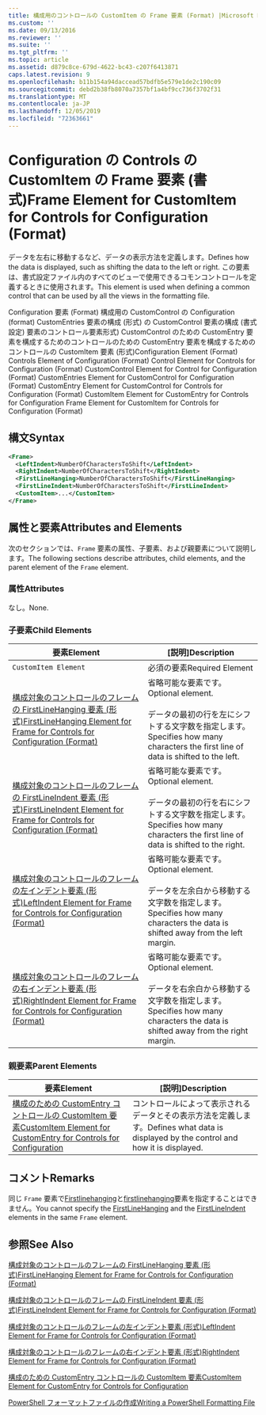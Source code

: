 ```yaml
---
title: 構成用のコントロールの CustomItem の Frame 要素 (Format) |Microsoft Docs
ms.custom: ''
ms.date: 09/13/2016
ms.reviewer: ''
ms.suite: ''
ms.tgt_pltfrm: ''
ms.topic: article
ms.assetid: d879c8ce-679d-4622-bc43-c207f6413871
caps.latest.revision: 9
ms.openlocfilehash: b11b154a94daccead57bdfb5e579e1de2c190c09
ms.sourcegitcommit: debd2b38fb8070a7357bf1a4bf9cc736f3702f31
ms.translationtype: MT
ms.contentlocale: ja-JP
ms.lasthandoff: 12/05/2019
ms.locfileid: "72363661"
---
```

# <a name="frame-element-for-customitem-for-controls-for-configuration-format"></a><span data-ttu-id="bf9ba-102">Configuration の Controls の CustomItem の Frame 要素 (書式)</span><span class="sxs-lookup"><span data-stu-id="bf9ba-102">Frame Element for CustomItem for Controls for Configuration (Format)</span></span>

<span data-ttu-id="bf9ba-103">データを左右に移動するなど、データの表示方法を定義します。</span><span class="sxs-lookup"><span data-stu-id="bf9ba-103">Defines how the data is displayed, such as shifting the data to the left or right.</span></span> <span data-ttu-id="bf9ba-104">この要素は、書式設定ファイル内のすべてのビューで使用できるコモンコントロールを定義するときに使用されます。</span><span class="sxs-lookup"><span data-stu-id="bf9ba-104">This element is used when defining a common control that can be used by all the views in the formatting file.</span></span>

<span data-ttu-id="bf9ba-105">Configuration 要素 (Format) 構成用の CustomControl の Configuration (format) CustomEntries 要素の構成 (形式) の CustomControl 要素の構成 (書式設定) 要素のコントロール要素形式) CustomControl のための CustomEntry 要素を構成するためのコントロールのための CustomEntry 要素を構成するためのコントロールの CustomItem 要素 (形式)</span><span class="sxs-lookup"><span data-stu-id="bf9ba-105">Configuration Element (Format) Controls Element of Configuration (Format) Control Element for Controls for Configuration (Format) CustomControl Element for Control for Configuration (Format) CustomEntries Element for CustomControl for Configuration (Format) CustomEntry Element for CustomControl for Controls for Configuration (Format) CustomItem Element for CustomEntry for Controls for Configuration Frame Element for CustomItem for Controls for Configuration (Format)</span></span>

## <a name="syntax"></a><span data-ttu-id="bf9ba-106">構文</span><span class="sxs-lookup"><span data-stu-id="bf9ba-106">Syntax</span></span>

```xml
<Frame>
  <LeftIndent>NumberOfCharactersToShift</LeftIndent>
  <RightIndent>NumberOfCharactersToShift</RightIndent>
  <FirstLineHanging>NumberOfCharactersToShift</FirstLineHanging>
  <FirstLineIndent>NumberOfCharactersToShift</FirstLineIndent>
  <CustomItem>...</CustomItem>
</Frame>
```

## <a name="attributes-and-elements"></a><span data-ttu-id="bf9ba-107">属性と要素</span><span class="sxs-lookup"><span data-stu-id="bf9ba-107">Attributes and Elements</span></span>

<span data-ttu-id="bf9ba-108">次のセクションでは、`Frame` 要素の属性、子要素、および親要素について説明します。</span><span class="sxs-lookup"><span data-stu-id="bf9ba-108">The following sections describe attributes, child elements, and the parent element of the `Frame` element.</span></span>

### <a name="attributes"></a><span data-ttu-id="bf9ba-109">属性</span><span class="sxs-lookup"><span data-stu-id="bf9ba-109">Attributes</span></span>

<span data-ttu-id="bf9ba-110">なし。</span><span class="sxs-lookup"><span data-stu-id="bf9ba-110">None.</span></span>

### <a name="child-elements"></a><span data-ttu-id="bf9ba-111">子要素</span><span class="sxs-lookup"><span data-stu-id="bf9ba-111">Child Elements</span></span>

|<span data-ttu-id="bf9ba-112">要素</span><span class="sxs-lookup"><span data-stu-id="bf9ba-112">Element</span></span>|<span data-ttu-id="bf9ba-113">[説明]</span><span class="sxs-lookup"><span data-stu-id="bf9ba-113">Description</span></span>|
|-------------|-----------------|
|`CustomItem Element`|<span data-ttu-id="bf9ba-114">必須の要素</span><span class="sxs-lookup"><span data-stu-id="bf9ba-114">Required Element</span></span>|
|[<span data-ttu-id="bf9ba-115">構成対象のコントロールのフレームの FirstLineHanging 要素 (形式)</span><span class="sxs-lookup"><span data-stu-id="bf9ba-115">FirstLineHanging Element for Frame for Controls for Configuration (Format)</span></span>](./firstlinehanging-element-for-frame-for-controls-for-configuration-format.md)|<span data-ttu-id="bf9ba-116">省略可能な要素です。</span><span class="sxs-lookup"><span data-stu-id="bf9ba-116">Optional element.</span></span><br /><br /> <span data-ttu-id="bf9ba-117">データの最初の行を左にシフトする文字数を指定します。</span><span class="sxs-lookup"><span data-stu-id="bf9ba-117">Specifies how many characters the first line of data is shifted to the left.</span></span>|
|[<span data-ttu-id="bf9ba-118">構成対象のコントロールのフレームの FirstLineIndent 要素 (形式)</span><span class="sxs-lookup"><span data-stu-id="bf9ba-118">FirstLineIndent Element for Frame for Controls for Configuration (Format)</span></span>](./firstlineindent-element-for-frame-for-controls-for-configuration-format.md)|<span data-ttu-id="bf9ba-119">省略可能な要素です。</span><span class="sxs-lookup"><span data-stu-id="bf9ba-119">Optional element.</span></span><br /><br /> <span data-ttu-id="bf9ba-120">データの最初の行を右にシフトする文字数を指定します。</span><span class="sxs-lookup"><span data-stu-id="bf9ba-120">Specifies how many characters the first line of data is shifted to the right.</span></span>|
|[<span data-ttu-id="bf9ba-121">構成対象のコントロールのフレームの左インデント要素 (形式)</span><span class="sxs-lookup"><span data-stu-id="bf9ba-121">LeftIndent Element for Frame for Controls for Configuration (Format)</span></span>](./leftindent-element-for-frame-for-controls-for-configuration-format.md)|<span data-ttu-id="bf9ba-122">省略可能な要素です。</span><span class="sxs-lookup"><span data-stu-id="bf9ba-122">Optional element.</span></span><br /><br /> <span data-ttu-id="bf9ba-123">データを左余白から移動する文字数を指定します。</span><span class="sxs-lookup"><span data-stu-id="bf9ba-123">Specifies how many characters the data is shifted away from the left margin.</span></span>|
|[<span data-ttu-id="bf9ba-124">構成対象のコントロールのフレームの右インデント要素 (形式)</span><span class="sxs-lookup"><span data-stu-id="bf9ba-124">RightIndent Element for Frame for Controls for Configuration (Format)</span></span>](./rightindent-element-for-frame-for-controls-for-configuration-format.md)|<span data-ttu-id="bf9ba-125">省略可能な要素です。</span><span class="sxs-lookup"><span data-stu-id="bf9ba-125">Optional element.</span></span><br /><br /> <span data-ttu-id="bf9ba-126">データを右余白から移動する文字数を指定します。</span><span class="sxs-lookup"><span data-stu-id="bf9ba-126">Specifies how many characters the data is shifted away from the right margin.</span></span>|

### <a name="parent-elements"></a><span data-ttu-id="bf9ba-127">親要素</span><span class="sxs-lookup"><span data-stu-id="bf9ba-127">Parent Elements</span></span>

|<span data-ttu-id="bf9ba-128">要素</span><span class="sxs-lookup"><span data-stu-id="bf9ba-128">Element</span></span>|<span data-ttu-id="bf9ba-129">[説明]</span><span class="sxs-lookup"><span data-stu-id="bf9ba-129">Description</span></span>|
|-------------|-----------------|
|[<span data-ttu-id="bf9ba-130">構成のための CustomEntry コントロールの CustomItem 要素</span><span class="sxs-lookup"><span data-stu-id="bf9ba-130">CustomItem Element for CustomEntry for Controls for Configuration</span></span>](./customitem-element-for-customentry-for-controls-for-configuration-format.md)|<span data-ttu-id="bf9ba-131">コントロールによって表示されるデータとその表示方法を定義します。</span><span class="sxs-lookup"><span data-stu-id="bf9ba-131">Defines what data is displayed by the control and how it is displayed.</span></span>|

## <a name="remarks"></a><span data-ttu-id="bf9ba-132">コメント</span><span class="sxs-lookup"><span data-stu-id="bf9ba-132">Remarks</span></span>

<span data-ttu-id="bf9ba-133">同じ `Frame` 要素で[Firstlinehanging](./firstlinehanging-element-for-frame-for-controls-for-configuration-format.md)と[firstlinehanging](./firstlineindent-element-for-frame-for-controls-for-configuration-format.md)要素を指定することはできません。</span><span class="sxs-lookup"><span data-stu-id="bf9ba-133">You cannot specify the [FirstLineHanging](./firstlinehanging-element-for-frame-for-controls-for-configuration-format.md) and the [FirstLineIndent](./firstlineindent-element-for-frame-for-controls-for-configuration-format.md) elements in the same `Frame` element.</span></span>

## <a name="see-also"></a><span data-ttu-id="bf9ba-134">参照</span><span class="sxs-lookup"><span data-stu-id="bf9ba-134">See Also</span></span>

[<span data-ttu-id="bf9ba-135">構成対象のコントロールのフレームの FirstLineHanging 要素 (形式)</span><span class="sxs-lookup"><span data-stu-id="bf9ba-135">FirstLineHanging Element for Frame for Controls for Configuration (Format)</span></span>](./firstlinehanging-element-for-frame-for-controls-for-configuration-format.md)

[<span data-ttu-id="bf9ba-136">構成対象のコントロールのフレームの FirstLineIndent 要素 (形式)</span><span class="sxs-lookup"><span data-stu-id="bf9ba-136">FirstLineIndent Element for Frame for Controls for Configuration (Format)</span></span>](./firstlineindent-element-for-frame-for-controls-for-configuration-format.md)

[<span data-ttu-id="bf9ba-137">構成対象のコントロールのフレームの左インデント要素 (形式)</span><span class="sxs-lookup"><span data-stu-id="bf9ba-137">LeftIndent Element for Frame for Controls for Configuration (Format)</span></span>](./leftindent-element-for-frame-for-controls-for-configuration-format.md)

[<span data-ttu-id="bf9ba-138">構成対象のコントロールのフレームの右インデント要素 (形式)</span><span class="sxs-lookup"><span data-stu-id="bf9ba-138">RightIndent Element for Frame for Controls for Configuration (Format)</span></span>](./rightindent-element-for-frame-for-controls-for-configuration-format.md)

[<span data-ttu-id="bf9ba-139">構成のための CustomEntry コントロールの CustomItem 要素</span><span class="sxs-lookup"><span data-stu-id="bf9ba-139">CustomItem Element for CustomEntry for Controls for Configuration</span></span>](./customitem-element-for-customentry-for-controls-for-configuration-format.md)

[<span data-ttu-id="bf9ba-140">PowerShell フォーマットファイルの作成</span><span class="sxs-lookup"><span data-stu-id="bf9ba-140">Writing a PowerShell Formatting File</span></span>](./writing-a-powershell-formatting-file.md)
